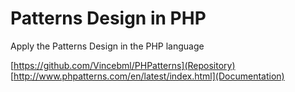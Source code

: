 # Patterns Design in PHP

Apply the Patterns Design in the PHP language


[https://github.com/Vincebml/PHPatterns](Repository)
[http://www.phpatterns.com/en/latest/index.html](Documentation)
